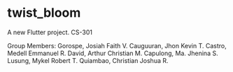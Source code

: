 # twist_bloom

A new Flutter project.
CS-301 

Group Members:
Gorospe, Josiah Faith V.
Cauguuran, Jhon Kevin T.
Castro, Medell Emmanuel R.
David, Arthur Christian M.
Capulong, Ma. Jhenina S. 
Lusung, Mykel Robert T.
Quiambao, Christian Joshua R.